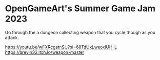 # OpenGameArt's Summer Game Jam 2023

Go through the a dungeon collecting weapon that you cycle though as you attack.

https://youtu.be/wFXRcgatnSU?si=68TdUxLweoxIUH-L
https://brevin33.itch.io/weapon-master
